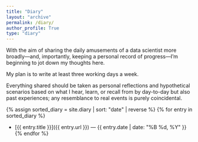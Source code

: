 ```yaml
---
title: "Diary"
layout: "archive"
permalink: /diary/
author_profile: True
type: "diary"
---
```


With the aim of sharing the daily amusements of a data scientist more broadly—and, importantly, keeping a personal record of progress—I’m beginning to jot down my thoughts here.

My plan is to write at least three working days a week. 

Everything shared should be taken as personal reflections and hypothetical scenarios based on what I hear, learn, or recall from by day-to-day but also past experiences; any resemblance to real events is purely coincidental.

{% assign sorted_diary = site.diary | sort: "date" | reverse %}
{% for entry in sorted_diary %}
- [{{ entry.title }}]({{ entry.url }}) — {{ entry.date | date: "%B %d, %Y" }}
{% endfor %}